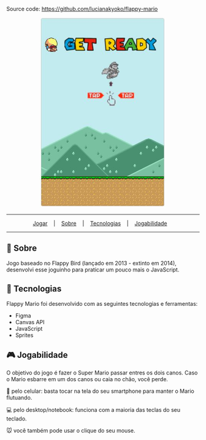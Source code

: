 Source code: https://github.com/lucianakyoko/flappy-mario

<p align="center">
  <img src="./.github/flappy-mario.jpg" alt="Preview do jogo Flappy Mario"/>
</p>

---

<p align="center">
  <a href="https://flappy-mario.vercel.app/">Jogar</a> &nbsp;&nbsp;&nbsp;|&nbsp;&nbsp;&nbsp;
  <a href="#-sobre">Sobre</a> &nbsp;&nbsp;&nbsp;|&nbsp;&nbsp;&nbsp;
  <a href="#-tecnologias">Tecnologias</a> &nbsp;&nbsp;&nbsp;|&nbsp;&nbsp;&nbsp;
  <a href="#-jogabilidade">Jogabilidade</a> &nbsp;&nbsp;&nbsp;
</p>

---
## 🌈 Sobre 
Jogo baseado no Flappy Bird (lançado em 2013 - extinto em 2014), desenvolvi esse joguinho para praticar um pouco mais o JavaScript.

## 🔨 Tecnologias
Flappy Mario foi desenvolvido com as seguintes tecnologias e ferramentas:

<ul>
  <li>Figma</li>
  <li>Canvas API</li>
  <li>JavaScript</li>
  <li>Sprites</li>
</ul>

## 🎮 Jogabilidade
O objetivo do jogo é fazer o Super Mario passar entres os dois canos. Caso o Mario esbarre em um dos canos ou caia no chão, você perde.

<p>
  📱 pelo celular: basta tocar na tela do seu smartphone para manter o Mario flutuando.
</p>
<p>
  💻 pelo desktop/notebook: funciona com a maioria das teclas do seu teclado.
</p>
<p>
  🐭 você também pode usar o clique do seu mouse.
</p>
